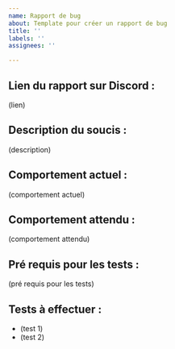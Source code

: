 ```yaml
---
name: Rapport de bug
about: Template pour créer un rapport de bug
title: ''
labels: ''
assignees: ''

---
```


**Lien du rapport sur Discord :**
- 
(lien)

**Description du soucis :**
-
(description)

**Comportement actuel :**
-
(comportement actuel)

**Comportement attendu :**
-
(comportement attendu)

**Pré requis pour les tests :**
-
(pré requis pour les tests)

**Tests à effectuer :**
-
- (test 1)
- (test 2)
